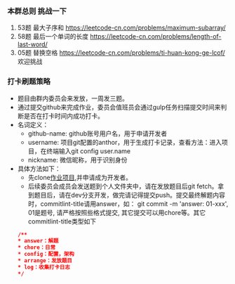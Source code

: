 ### 本群总则 挑战一下
1.  53题 最大子序和 https://leetcode-cn.com/problems/maximum-subarray/
2.  58题 最后一个单词的长度 https://leetcode-cn.com/problems/length-of-last-word/
3.  05题 替换空格 https://leetcode-cn.com/problems/ti-huan-kong-ge-lcof/
欢迎挑战

### 打卡刷题策略
* 题目由群内委员会来发放，一周发三题。
* 通过提交github来完成作业，委员会值班员会通过gulp任务扫描提交时间来判断是否在打卡时间内成功打卡。  
* 名词定义：  
    * github-name: github账号用户名，用于申请开发者
    * username: 项目git配置的anthor，用于生成打卡记录，查看方法：进入项目，在终端输入git config user.name
    * nickname: 微信昵称，用于识别身份
* 具体方法如下： 
    * 先clone[作业项目](git@github.com:kaeryehaowan/code-war.git),并申请成为开发者。
    * 后续委员会成员会发送题到个人文件夹中，请在发放题目后git fetch。拿到题目后，请在dev分支开发，做完请记得提交push。提交最终解题内容时，commitlint-title请用answer，如： git commit -m 'answer: 01-xxx', 01是题号, 请严格按照些格式提交, 其它提交可以用chore等。其它commitlint-title类型如下
    ```json
    /**
    * answer：解题
    * chore：日常
    * config：配置，架构
    * arrange：发放题目
    * log：收集打卡日志
    */
    ```
